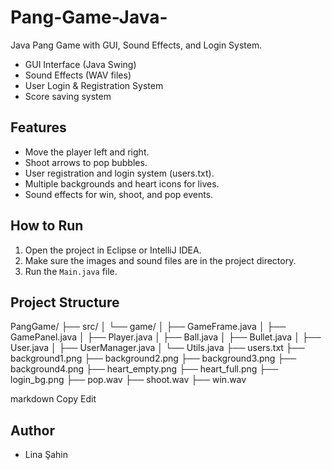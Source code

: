 # Pang-Game-Java-
Java Pang Game with GUI, Sound Effects, and Login System.
- GUI Interface (Java Swing)
- Sound Effects (WAV files)
- User Login & Registration System
- Score saving system

## Features
- Move the player left and right.
- Shoot arrows to pop bubbles.
- User registration and login system (users.txt).
- Multiple backgrounds and heart icons for lives.
- Sound effects for win, shoot, and pop events.

## How to Run
1. Open the project in Eclipse or IntelliJ IDEA.
2. Make sure the images and sound files are in the project directory.
3. Run the `Main.java` file.

## Project Structure
PangGame/
├── src/
│ └── game/
│ ├── GameFrame.java
│ ├── GamePanel.java
│ ├── Player.java
│ ├── Ball.java
│ ├── Bullet.java
│ ├── User.java
│ ├── UserManager.java
│ └── Utils.java
├── users.txt
├── background1.png
├── background2.png
├── background3.png
├── background4.png
├── heart_empty.png
├── heart_full.png
├── login_bg.png
├── pop.wav
├── shoot.wav
├── win.wav

markdown
Copy
Edit

## Author
- Lina Şahin
